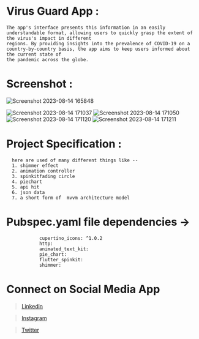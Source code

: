 # Virus Guard App : 
    The app's interface presents this information in an easily understandable format, allowing users to quickly grasp the extent of the virus's impact in different 
    regions. By providing insights into the prevalence of COVID-19 on a country-by-country basis, the app aims to keep users informed about the current state of 
    the pandemic across the globe.
    


# Screenshot : 

![Screenshot 2023-08-14 165848](https://github.com/amitasj7/VirusGuard-Amazing-App/assets/100951495/6bc0ec08-b6b9-4bdb-83c0-43a0625de559)

![Screenshot 2023-08-14 171037](https://github.com/amitasj7/VirusGuard-Amazing-App/assets/100951495/74747aff-c1f7-4ef5-bb74-0956647fe758)
![Screenshot 2023-08-14 171050](https://github.com/amitasj7/VirusGuard-Amazing-App/assets/100951495/ef3bf1f0-9a31-4487-8898-aa8c3c00b387)
![Screenshot 2023-08-14 171120](https://github.com/amitasj7/VirusGuard-Amazing-App/assets/100951495/53a213d7-5362-436c-8fd2-50ff7e3ea7e5)
![Screenshot 2023-08-14 171211](https://github.com/amitasj7/VirusGuard-Amazing-App/assets/100951495/f9225b2d-70a1-4a40-b1c8-3595211aa76f)




# Project Specification : 
      here are used of many different things like --
      1. shimmer effect
      2. animation controller 
      3. spinkitfading circle 
      4. piechart
      5. api hit 
      6. json data 
      7. a short form of  mvvm architecture model

# Pubspec.yaml file dependencies -> 
                cupertino_icons: ^1.0.2
                http:
                animated_text_kit:
                pie_chart:
                flutter_spinkit:
                shimmer:
    


# Connect on Social Media App
> [Linkedin](https://www.linkedin.com/in/amit-asj-184729213/)

> [Instagram](https://www.instagram.com/amit.asj.7/)

> [Twitter]( https://twitter.com/amit_asj)
